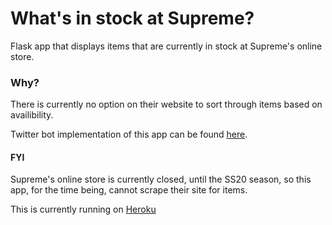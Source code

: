 # What's in stock at Supreme?

Flask app that displays items that are currently in stock at Supreme's online store.


### Why?
There is currently no option on their website to sort through items based on availibility.


Twitter bot implementation of this app can be found [here](https://github.com/xalxnder/instock_or_not). 

#### FYI
Supreme's online store is currently closed, until the SS20 season, so this app, for the time being, cannot scrape their site for items. 


This is currently running on [Heroku](https://premestock.herokuapp.com/)
